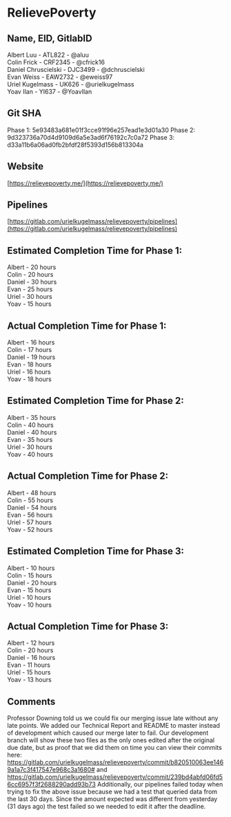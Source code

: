 # RelievePoverty

## Name, EID, GitlabID
Albert Luu - ATL822 - @aluu  
Colin Frick - CRF2345 - @cfrick16  
Daniel Chruscielski - DJC3499 - @dchruscielski  
Evan Weiss - EAW2732 - @eweiss97  
Uriel Kugelmass - UK626 - @urielkugelmass  
Yoav Ilan - YI637 - @YoavIlan  

## Git SHA
Phase 1: 5e93483a681e01f3cce91f96e257ead1e3d01a30
Phase 2: 9d323736a70d4d9109d6a5e3ad6f76192c7c0a72
Phase 3: d33a11b6a06ad0fb2bfdf28f5393d156b813304a

## Website
[https://relievepoverty.me/](https://relievepoverty.me/)

## Pipelines
[https://gitlab.com/urielkugelmass/relievepoverty/pipelines](https://gitlab.com/urielkugelmass/relievepoverty/pipelines)

## Estimated Completion Time for Phase 1:
Albert - 20 hours  
Colin - 20 hours  
Daniel - 30 hours  
Evan - 25 hours  
Uriel - 30 hours  
Yoav - 15 hours  

## Actual Completion Time for Phase 1:
Albert - 16 hours  
Colin - 17 hours  
Daniel - 19 hours  
Evan - 18 hours  
Uriel - 16 hours  
Yoav - 18 hours  

## Estimated Completion Time for Phase 2:
Albert - 35 hours  
Colin - 40 hours  
Daniel - 40 hours  
Evan - 35 hours  
Uriel - 30 hours  
Yoav - 40 hours  

## Actual Completion Time for Phase 2:
Albert - 48 hours  
Colin - 55 hours  
Daniel - 54 hours  
Evan - 56 hours  
Uriel - 57 hours  
Yoav - 52 hours  

## Estimated Completion Time for Phase 3:
Albert - 10 hours  
Colin - 15 hours  
Daniel - 20 hours  
Evan - 15 hours  
Uriel - 10 hours  
Yoav - 10 hours  

## Actual Completion Time for Phase 3:
Albert - 12 hours  
Colin - 20 hours  
Daniel - 16 hours  
Evan - 11 hours  
Uriel - 15 hours  
Yoav - 13 hours 

## Comments
Professor Downing told us we could fix our merging issue late without any late points. We added our Technical Report and README to master instead of development which caused our merge later to fail. Our development branch will show these two files as the only ones edited after the original due date, but as proof that we did them on time you can view their commits here: https://gitlab.com/urielkugelmass/relievepoverty/commit/b820510063ee1469a1a7c3f417547e968c3a1680# and https://gitlab.com/urielkugelmass/relievepoverty/commit/239bd4abfd06fd56cc6957f3f2688290add93b73
Additionally, our pipelines failed today when trying to fix the above issue because we had a test that queried data from the last 30 days. Since the amount expected was different from yesterday (31 days ago) the test failed so we needed to edit it after the deadline.
